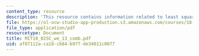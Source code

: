 ```yaml
---
content_type: resource
description: 'This resource contains information related to least squares interpolation. '
file: https://ol-ocw-studio-app-production.s3.amazonaws.com/courses/18-02sc-multivariable-calculus-fall-2010/af07112aca18cb84b977de34011c0077_MIT18_02SC_we_13_comb.pdf
file_type: application/pdf
resourcetype: Document
title: MIT18_02SC_we_13_comb.pdf
uid: af07112a-ca18-cb84-b977-de34011c0077
---
```

